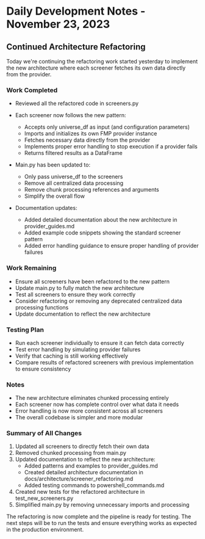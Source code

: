 # Daily Development Notes - November 23, 2023

## Continued Architecture Refactoring

Today we're continuing the refactoring work started yesterday to implement the new architecture where each screener fetches its own data directly from the provider.

### Work Completed

- Reviewed all the refactored code in screeners.py
- Each screener now follows the new pattern:
  - Accepts only universe_df as input (and configuration parameters)
  - Imports and initializes its own FMP provider instance
  - Fetches necessary data directly from the provider
  - Implements proper error handling to stop execution if a provider fails
  - Returns filtered results as a DataFrame

- Main.py has been updated to:
  - Only pass universe_df to the screeners
  - Remove all centralized data processing
  - Remove chunk processing references and arguments
  - Simplify the overall flow
  
- Documentation updates:
  - Added detailed documentation about the new architecture in provider_guides.md
  - Added example code snippets showing the standard screener pattern
  - Added error handling guidance to ensure proper handling of provider failures

### Work Remaining

- Ensure all screeners have been refactored to the new pattern
- Update main.py to fully match the new architecture
- Test all screeners to ensure they work correctly
- Consider refactoring or removing any deprecated centralized data processing functions
- Update documentation to reflect the new architecture

### Testing Plan

- Run each screener individually to ensure it can fetch data correctly
- Test error handling by simulating provider failures
- Verify that caching is still working effectively
- Compare results of refactored screeners with previous implementation to ensure consistency

### Notes

- The new architecture eliminates chunked processing entirely
- Each screener now has complete control over what data it needs
- Error handling is now more consistent across all screeners
- The overall codebase is simpler and more modular

### Summary of All Changes

1. Updated all screeners to directly fetch their own data
2. Removed chunked processing from main.py
3. Updated documentation to reflect the new architecture:
   - Added patterns and examples to provider_guides.md
   - Created detailed architecture documentation in docs/architecture/screener_refactoring.md
   - Added testing commands to powershell_commands.md
4. Created new tests for the refactored architecture in test_new_screeners.py
5. Simplified main.py by removing unnecessary imports and processing

The refactoring is now complete and the pipeline is ready for testing. The next steps will be to run the tests and ensure everything works as expected in the production environment.
